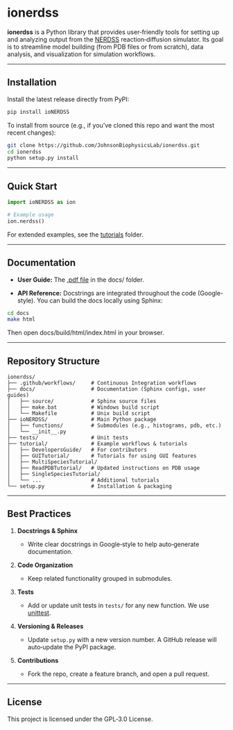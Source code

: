 # ionerdss

**ionerdss** is a Python library that provides user‐friendly tools for setting up and analyzing output from the [NERDSS](https://github.com/JohnsonBiophysicsLab/NERDSS) reaction‐diffusion simulator. Its goal is to streamline model building (from PDB files or from scratch), data analysis, and visualization for simulation workflows.

---

## Installation

Install the latest release directly from PyPI:

```bash
pip install ioNERDSS
```

To install from source (e.g., if you’ve cloned this repo and want the most recent changes):

```bash
git clone https://github.com/JohnsonBiophysicsLab/ionerdss.git
cd ionerdss
python setup.py install
```

---

## Quick Start

```python
import ioNERDSS as ion

# Example usage
ion.nerdss()
```

For extended examples, see the [tutorials](./tutorial/) folder.

---

## Documentation
- **User Guide:** The [.pdf file](./docs/ioNERDSSUserGuide.pdf) in the docs/ folder.

- **API Reference:** Docstrings are integrated throughout the code (Google-style). You can build the docs locally using Sphinx:
```bash
cd docs
make html
```
Then open docs/build/html/index.html in your browser.

---

## Repository Structure
```
ionerdss/
├── .github/workflows/     # Continuous Integration workflows
├── docs/                  # Documentation (Sphinx configs, user guides)
│   ├── source/            # Sphinx source files
│   ├── make.bat           # Windows build script
│   └── Makefile           # Unix build script
├── ioNERDSS/              # Main Python package
│   ├── functions/         # Submodules (e.g., histograms, pdb, etc.)
│   └── __init__.py 
├── tests/                 # Unit tests
├── tutorial/              # Example workflows & tutorials
│   ├── DevelopersGuide/   # For contributors
│   ├── GUITutorial/       # Tutorials for using GUI features
│   ├── MultiSpeciesTutorial/
│   ├── ReadPDBTutorial/   # Updated instructions on PDB usage
│   ├── SingleSpeciesTutorial/
│   └── ...                # Additional tutorials
└── setup.py               # Installation & packaging
```

---

## Best Practices

1. **Docstrings & Sphinx**  
   - Write clear docstrings in Google‐style to help auto‐generate documentation.

2. **Code Organization**  
   - Keep related functionality grouped in submodules.

3. **Tests**  
   - Add or update unit tests in `tests/` for any new function. We use [unittest](https://docs.python.org/3/library/unittest.html).

4. **Versioning & Releases**  
   - Update `setup.py` with a new version number. A GitHub release will auto‐update the PyPI package.

5. **Contributions**  
   - Fork the repo, create a feature branch, and open a pull request.

---

## License
This project is licensed under the GPL‐3.0 License.